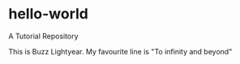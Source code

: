 # hello-world
A Tutorial Repository

This is Buzz Lightyear. My favourite line is "To infinity and beyond"

